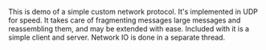 This is demo of a simple custom network protocol. It's implemented in UDP for
speed. It takes care of fragmenting messages large messages and reassembling
them, and may be extended with ease. Included with it is a simple client and
server. Network IO is done in a separate thread.
